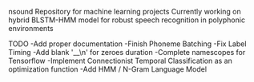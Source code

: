 nsound
Repository for machine learning projects
Currently working on hybrid BLSTM-HMM model for robust speech recognition in polyphonic environments

TODO
-Add proper documentation
-Finish Phoneme Batching
-Fix Label Timing
    -Add blank '__\n' for zeroes duration
-Complete namescopes for Tensorflow
-Implement Connectionist Temporal Classification as
an optimization function
-Add HMM / N-Gram Language Model
